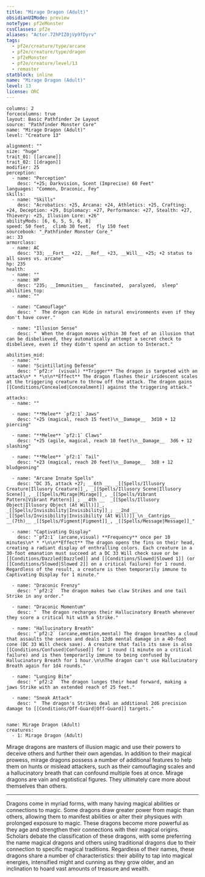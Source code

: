 ```yaml
---
title: "Mirage Dragon (Adult)"
obsidianUIMode: preview
noteType: pf2eMonster
cssClasses: pf2e
aliases: "Actor.72hPIZ0jVp9fDyrv" 
tags:
  - pf2e/creature/type/arcane
  - pf2e/creature/type/dragon
  - pf2eMonster
  - pf2e/creature/level/13
  - remaster
statblock: inline
name: "Mirage Dragon (Adult)"
level: 13
license: ORC
---
```


```statblock
columns: 2
forcecolumns: true
layout: Basic Pathfinder 2e Layout
source: "Pathfinder Monster Core"
name: "Mirage Dragon (Adult)"
level: "Creature 13"

alignment: ""
size: "huge"
trait_01: [[arcane]]
trait_02: [[dragon]]
modifier: 25
perception:
  - name: "Perception"
    desc: "+25; Darkvision, Scent (Imprecise) 60 Feet"
languages: "Common, Draconic, Fey"
skills:
  - name: "Skills"
    desc: "Acrobatics: +25, Arcana: +24, Athletics: +25, Crafting: +24, Deception: +29, Diplomacy: +27, Performance: +27, Stealth: +27, Thievery: +25, Illusion Lore: +26"
abilityMods: [6, 6, 5, 5, 6, 8]
speed: 50 feet,  climb 30 feet,  fly 150 feet
sourcebook: "_Pathfinder Monster Core_"
ac: 33
armorclass:
  - name: AC
    desc: "33; __Fort__ +22, __Ref__ +23, __Will__ +25; +2 status to all saves vs. arcane"
hp: 235
health:
  - name: ""
  - name: HP
    desc: "235; __Immunities__  fascinated,  paralyzed,  sleep"
abilities_top:
  - name: ""

  - name: "Camouflage"
    desc: "  The dragon can Hide in natural environments even if they don't have cover."

  - name: "Illusion Sense"
    desc: "  When the dragon moves within 30 feet of an illusion that can be disbelieved, they automatically attempt a secret check to disbelieve, even if they didn't spend an action to Interact."

abilities_mid:
  - name: ""
  - name: "Scintillating Defense"
    desc: "`pf2:r` (visual) **Trigger** The dragon is targeted with an attack\n* * *\n\n**Effect** The dragon flashes their iridescent scales at the triggering creature to throw off the attack. The dragon gains [[Conditions/Concealed|Concealment]] against the triggering attack."

attacks:
  - name: ""

  - name: "**Melee** `pf2:1` Jaws"
    desc: "+25 (magical, reach 15 feet)\n__Damage__  3d10 + 12 piercing"

  - name: "**Melee** `pf2:1` Claws"
    desc: "+25 (agile, magical, reach 10 feet)\n__Damage__  3d6 + 12 slashing"

  - name: "**Melee** `pf2:1` Tail"
    desc: "+23 (magical, reach 20 feet)\n__Damage__  3d8 + 12 bludgeoning"

  - name: "Arcane Innate Spells"
    desc: "DC 35, attack +27; __6th __  _[[Spells/Illusory Creature|Illusory Creature]]_, _[[Spells/Illusory Scene|Illusory Scene]]_, _[[Spells/Mirage|Mirage]]_, _[[Spells/Vibrant Pattern|Vibrant Pattern]]_; __4th __  _[[Spells/Illusory Object|Illusory Object (At Will)]]_, _[[Spells/Invisibility|Invisibility]]_; __2nd __  _[[Spells/Invisibility|Invisibility (At Will)]]_\n__Cantrips__  __(7th)__ _[[Spells/Figment|Figment]]_, _[[Spells/Message|Message]]_"

  - name: "Captivating Display"
    desc: "`pf2:1` (arcane,visual) **Frequency** once per 10 minutes\n* * *\n\n**Effect** The dragon opens the fins on their head, creating a radiant display of enthralling colors. Each creature in a 30-foot emanation must succeed at a DC 33 Will check save or be [[Conditions/Dazzled|Dazzled]] and [[Conditions/Slowed|Slowed 1]] (or [[Conditions/Slowed|Slowed 2]] on a critical failure) for 1 round. Regardless of the result, a creature is then temporarily immune to Captivating Display for 1 minute."

  - name: "Draconic Frenzy"
    desc: "`pf2:2`  The dragon makes two claw Strikes and one tail Strike in any order."

  - name: "Draconic Momentum"
    desc: "  The dragon recharges their Hallucinatory Breath whenever they score a critical hit with a Strike."

  - name: "Hallucinatory Breath"
    desc: "`pf2:2` (arcane,emotion,mental) The dragon breathes a cloud that assaults the senses and deals 12d6 mental damage in a 40-foot cone (DC 33 Will check save). A creature that fails its save is also [[Conditions/Confused|Confused]] for 1 round (1 minute on a critical failure) and is then temporarily immune to being confused by Hallucinatory Breath for 1 hour.\n\nThe dragon can't use Hallucinatory Breath again for 1d4 rounds."

  - name: "Lunging Bite"
    desc: "`pf2:2`  The dragon lunges their head forward, making a jaws Strike with an extended reach of 25 feet."

  - name: "Sneak Attack"
    desc: "  The dragon's Strikes deal an additional 2d6 precision damage to [[Conditions/Off-Guard|Off-Guard]] targets."
 
```

```encounter-table
name: Mirage Dragon (Adult)
creatures:
  - 1: Mirage Dragon (Adult)
```



Mirage dragons are masters of illusion magic and use their powers to deceive others and further their own agendas. In addition to their magical prowess, mirage dragons possess a number of additional features to help them on hunts or mislead attackers, such as their camouflaging scales and a hallucinatory breath that can confound multiple foes at once. Mirage dragons are vain and egotistical figures. They ultimately care more about themselves than others.

* * *

Dragons come in myriad forms, with many having magical abilities or connections to magic. Some dragons draw greater power from magic than others, allowing them to manifest abilities or alter their physiques with prolonged exposure to magic. These dragons become more powerful as they age and strengthen their connections with their magical origins. Scholars debate the classification of these dragons, with some preferring the name magical dragons and others using traditional dragons due to their connection to specific magical traditions. Regardless of their names, these dragons share a number of characteristics: their ability to tap into magical energies, intensified might and cunning as they grow older, and an inclination to hoard vast amounts of treasure and wealth.
